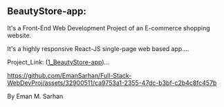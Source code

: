 ## BeautyStore-app:

It's a Front-End Web Development Project of an E-commerce shopping website. 

It's a highly responsive React-JS single-page web based app....

Project_Link: ([1_BeautyStore-app](1_BeautyStore-app))...

https://github.com/EmanSarhan/Full-Stack-WebDevProj/assets/32900511/ca9753a1-2355-47dc-b3bf-c2b4c8fc457b

By Eman M. Sarhan
